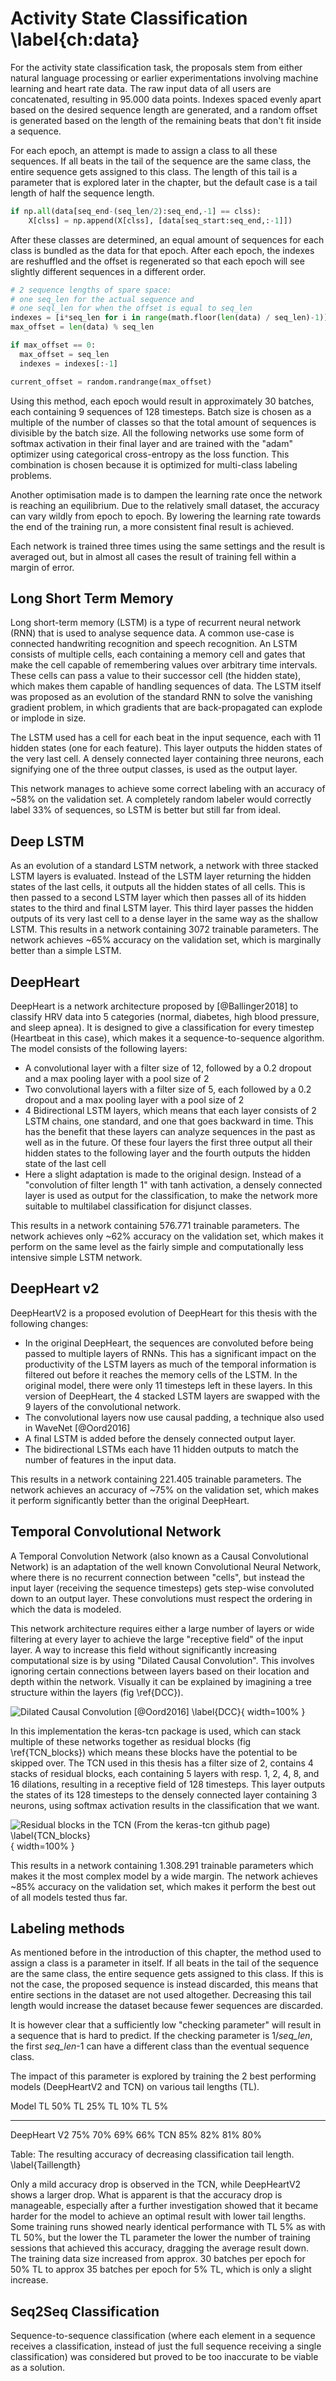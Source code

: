 
# Activity State Classification \label{ch:data}

For the activity state classification task, the proposals stem from either natural language processing or earlier experimentations involving machine learning and heart rate data. The raw input data of all users are concatenated, resulting in 95.000 data points. Indexes spaced evenly apart based on the desired sequence length are generated, and a random offset is generated based on the length of the remaining beats that don't fit inside a sequence.

For each epoch, an attempt is made to assign a class to all these sequences. If all beats in the tail of the sequence are the same class, the entire sequence gets assigned to this class. The length of this tail is a parameter that is explored later in the chapter, but the default case is a tail length of half the sequence length.

```python
if np.all(data[seq_end-(seq_len/2):seq_end,-1] == clss):
 	X[clss] = np.append(X[clss], [data[seq_start:seq_end,:-1]])

```

After these classes are determined, an equal amount of sequences for each class is bundled as the data for that epoch. After each epoch, the indexes are reshuffled and the offset is regenerated so that each epoch will see slightly different sequences in a different order.


```python
# 2 sequence lengths of spare space:
# one seq_len for the actual sequence and
# one seql_len for when the offset is equal to seq_len
indexes = [i*seq_len for i in range(math.floor(len(data) / seq_len)-1)]
max_offset = len(data) % seq_len

if max_offset == 0:
  max_offset = seq_len
  indexes = indexes[:-1]

current_offset = random.randrange(max_offset)
```

Using this method, each epoch would result in approximately 30 batches, each containing 9 sequences of 128 timesteps. Batch size is chosen as a multiple of the number of classes so that the total amount of sequences is divisible by the batch size. All the following networks use some form of softmax activation in their final layer and are trained with the "adam" optimizer using categorical cross-entropy as the loss function. This combination is chosen because it is optimized for multi-class labeling problems.

Another optimisation made is to dampen the learning rate once the network is reaching an equilibrium. Due to the relatively small dataset, the accuracy can vary wildly from epoch to epoch. By lowering the learning rate towards the end of the training run, a more consistent final result is achieved.

Each network is trained three times using the same settings and the result is averaged out, but in almost all cases the result of training fell within a margin of error.

## Long Short Term Memory

Long short-term memory (LSTM) is a type of recurrent neural network (RNN) that is used to analyse sequence data. A common use-case is connected handwriting recognition and speech recognition. An LSTM consists of multiple cells, each containing a memory cell and gates that make the cell capable of remembering values over arbitrary time intervals. These cells can pass a value to their successor cell (the hidden state), which makes them capable of handling sequences of data. The LSTM itself was proposed as an evolution of the standard RNN to solve the vanishing gradient problem, in which gradients that are back-propagated can explode or implode in size.

The LSTM used has a cell for each beat in the input sequence, each with 11 hidden states (one for each feature). This layer outputs the hidden states of the very last cell. A densely connected layer containing three neurons, each signifying one of the three output classes, is used as the output layer.

This network manages to achieve some correct labeling with an accuracy of \~58\% on the validation set. A completely random labeler would correctly label 33\% of sequences, so LSTM is better but still far from ideal.

<!-- \~60\% on the training set and -->

## Deep LSTM

As an evolution of a standard LSTM network, a network with three stacked LSTM layers is evaluated. Instead of the LSTM layer returning the hidden states of the last cells, it outputs all the hidden states of all cells. This is then passed to a second LSTM layer which then passes all of its hidden states to the third and final LSTM layer. This third layer passes the hidden outputs of its very last cell to a dense layer in the same way as the shallow LSTM. This results in a network containing 3072 trainable parameters. The network achieves \~65\% accuracy on the validation set, which is marginally better than a simple LSTM.

<!-- \~63\% accuracy on the training set and  -->

## DeepHeart

DeepHeart is a network architecture proposed by [@Ballinger2018] to classify HRV data into 5 categories (normal, diabetes, high blood pressure, and sleep apnea). It is designed to give a classification for every timestep (Heartbeat in this case), which makes it a sequence-to-sequence algorithm. The model consists of the following layers:

 - A convolutional layer with a filter size of 12, followed by a 0.2 dropout and a max pooling layer with a pool size of 2
 - Two convolutional layers with a filter size of 5, each followed by a 0.2 dropout and a max pooling layer with a pool size of 2
 - 4 Bidirectional LSTM layers, which means that each layer consists of 2 LSTM chains, one standard, and one that goes backward in time. This has the benefit that these layers can analyze sequences in the past as well as in the future. Of these four layers the first three output all their hidden states to the following layer and the fourth outputs the hidden state of the last cell
 - Here a slight adaptation is made to the original design. Instead of a "convolution of filter length 1" with tanh activation, a densely connected layer is used as output for the classification, to make the network more suitable to multilabel classification for disjunct classes.

This results in a network containing 576.771 trainable parameters. The network achieves only \~62\% accuracy on the validation set, which makes it perform on the same level as the fairly simple and computationally less intensive simple LSTM network.

<!-- \~60\% accuracy on the training set and -->

## DeepHeart v2

DeepHeartV2 is a proposed evolution of DeepHeart for this thesis with the following changes:

 - In the original DeepHeart, the sequences are convoluted before being passed to multiple layers of RNNs. This has a significant impact on the productivity of the LSTM layers as much of the temporal information is filtered out before it reaches the memory cells of the LSTM. In the original model, there were only 11 timesteps left in these layers. In this version of DeepHeart, the 4 stacked LSTM layers are swapped with the 9 layers of the convolutional network.
 - The convolutional layers now use causal padding, a technique also used in WaveNet [@Oord2016]
 - A final LSTM is added before the densely connected output layer.
 - The bidirectional LSTMs each have 11 hidden outputs to match the number of features in the input data.

This results in a network containing 221.405 trainable parameters. The network achieves an accuracy of \~75\% on the validation set, which makes it perform significantly better than the original DeepHeart.

<!-- \~80\% accuracy on the training set and -->

## Temporal Convolutional Network

A Temporal Convolution Network (also known as a Causal Convolutional Network) is an adaptation of the well known Convolutional Neural Network, where there is no recurrent connection between "cells", but instead the input layer (receiving the sequence timesteps) gets step-wise convoluted down to an output layer. These convolutions must respect the ordering in which the data is modeled.

This network architecture requires either a large number of layers or wide filtering at every layer to achieve the large "receptive field" of the input layer. A way to increase this field without significantly increasing computational size is by using "Dilated Causal Convolution". This involves ignoring certain connections between layers based on their location and depth within the network. Visually it can be explained by imagining a tree structure within the layers (fig \ref{DCC}).

![Dilated Causal Convolution [@Oord2016] \label{DCC}](source/figures/DilutedCuasalCN.png){ width=100% }

In this implementation the keras-tcn package is used, which can stack multiple of these networks together as residual blocks (fig \ref{TCN_blocks}) which means these blocks have the potential to be skipped over. The TCN used in this thesis has a filter size of 2, contains 4 stacks of residual blocks, each containing 5 layers with resp. 1, 2, 4, 8, and 16 dilations, resulting in a receptive field of 128 timesteps. This layer outputs the states of its 128 timesteps to the densely connected layer containing 3 neurons, using softmax activation results in the classification that we want.

![Residual blocks in the TCN (From the keras-tcn github page) \label{TCN_blocks}](source/figures/TCN_blocks.jpg){ width=100% }

This results in a network containing 1.308.291 trainable parameters which makes it the most complex model by a wide margin. The network achieves \~85\% accuracy on the validation set, which makes it perform the best out of all models tested thus far.

<!-- \~80\% accuracy on the training set -->

## Labeling methods

As mentioned before in the introduction of this chapter, the method used to assign a class is a parameter in itself. If all beats in the tail of the sequence are the same class, the entire sequence gets assigned to this class. If this is not the case, the proposed sequence is instead discarded, this means that entire sections in the dataset are not used altogether. Decreasing this tail length would increase the dataset because fewer sequences are discarded.

It is however clear that a sufficiently low "checking parameter" will result in a sequence that is hard to predict. If the checking parameter is 1/_seq\_len_, the first _seq\_len_-1 can have a different class than the eventual sequence class.

The impact of this parameter is explored by training the 2 best performing models (DeepHeartV2 and TCN) on various tail lengths (TL).


Model          TL 50%      TL 25%         TL 10%       TL 5%
-----          ------      ------         ------       -----
DeepHeart V2   75%         70%            69%          66%
TCN            85%         82%            81%          80%


Table: The resulting accuracy of decreasing classification tail length. \label{Taillength}

Only a mild accuracy drop is observed in the TCN, while DeepHeartV2 shows a larger drop. What is apparent is that the accuracy drop is manageable, especially after a further investigation showed that it became harder for the model to achieve an optimal result with lower tail lengths. Some training runs showed nearly identical performance with TL 5% as with TL 50%, but the lower the TL parameter the lower the number of training sessions that achieved this accuracy, dragging the average result down. The training data size increased from approx. 30 batches per epoch for 50% TL to approx 35 batches per epoch for 5% TL, which is only a slight increase.


## Seq2Seq Classification

Sequence-to-sequence classification (where each element in a sequence receives a classification, instead of just the full sequence receiving a single classification) was considered but proved to be too inaccurate to be viable as a solution.
